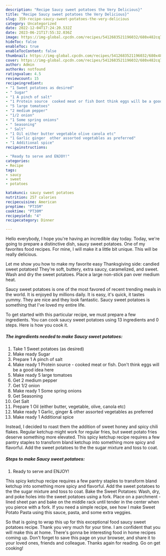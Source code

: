 ```yaml
---
description: "Recipe Saucy sweet potatoes the Very Delicious}"
title: "Recipe Saucy sweet potatoes the Very Delicious}"
slug: 359-recipe-saucy-sweet-potatoes-the-very-delicious
category: Uncategorized
date: 2022-12-04T17:24:20.532Z
date: 2023-06-21T17:55:32.036Z
image: https://img-global.cpcdn.com/recipes/5412683521196032/680x482cq70/saucy-sweet-potatoes-recipe-main-photo.jpg
hideToc: false
enableToc: true
enableTocContent: false
thumbnail: https://img-global.cpcdn.com/recipes/5412683521196032/680x482cq70/saucy-sweet-potatoes-recipe-main-photo.jpg
cover: https://img-global.cpcdn.com/recipes/5412683521196032/680x482cq70/saucy-sweet-potatoes-recipe-main-photo.jpg
author: Admin
authorAv: notfound
ratingvalue: 4.5
reviewcount: 15
recipeingredient:
- "1 Sweet potatoes as desired"
- " Sugar"
- "1 A pinch of salt"
- "1 Protein source  cooked meat or fish Dont think eggs will be a good idea here"
- "5 large tomatoes"
- "2 medium pepper"
- "1/2 onion"
- "1 Some spring onions"
- " Seasoning"
- " Salt"
- "1 Oil either butter vegetable olive canola etc"
- "1 Garlic ginger  other assorted vegetables as preferred"
- "1 Additional spice"
recipeinstructions:

- "Ready to serve and ENJOY!"
categories:
- Recipe
tags:
- saucy
- sweet
- potatoes

katakunci: saucy sweet potatoes 
nutrition: 257 calories
recipecuisine: American
preptime: "PT35M"
cooktime: "PT30M"
recipeyield: "4"
recipecategory: Dinner

---
```



Hello everybody, I hope you're having an incredible day today. Today, we're going to prepare a distinctive dish, saucy sweet potatoes. One of my favorites food recipes. For mine, I will make it a little bit unique. This will be really delicious.

Let me show you how to make my favorite easy Thanksgiving side: candied sweet potatoes! They&#39;re soft, buttery, extra saucy, caramelized, and sweet. Wash and dry the sweet potatoes. Place a large non-stick pan over medium heat.

Saucy sweet potatoes is one of the most favored of recent trending meals in the world. It is enjoyed by millions daily. It is easy, it's quick, it tastes yummy. They are nice and they look fantastic. Saucy sweet potatoes is something that I've loved my entire life.


To get started with this particular recipe, we must prepare a few ingredients. You can cook saucy sweet potatoes using 13 ingredients and 0 steps. Here is how you cook it.

<!--inarticleads1-->

##### The ingredients needed to make Saucy sweet potatoes:

1. Take 1 Sweet potatoes (as desired)
1. Make ready  Sugar
1. Prepare 1 A pinch of salt
1. Make ready 1 Protein source - cooked meat or fish. Don&#39;t think eggs will be a good idea here
1. Make ready 5 large tomatoes
1. Get 2 medium pepper
1. Get 1/2 onion
1. Make ready 1 Some spring onions
1. Get  Seasoning
1. Get  Salt
1. Prepare 1 Oil (either butter, vegetable, olive, canola etc)
1. Make ready 1 Garlic, ginger &amp; other assorted vegetables as preferred
1. Make ready 1 Additional spice


Instead, I decided to roast them the addition of sweet honey and spicy chili flakes. Regular ketchup might work for regular fries, but sweet potato fries deserve something more elevated. This spicy ketchup recipe requires a few pantry staples to transform bland ketchup into something more spicy and flavorful. Add the sweet potatoes to the the sugar mixture and toss to coat. 

<!--inarticleads2-->

##### Steps to make Saucy sweet potatoes:


1. Ready to serve and ENJOY!

This spicy ketchup recipe requires a few pantry staples to transform bland ketchup into something more spicy and flavorful. Add the sweet potatoes to the the sugar mixture and toss to coat. Bake the Sweet Potatoes: Wash, dry, and poke holes into the sweet potatoes using a fork. Place on a parchment -lined sheet pan and bake on the middle rack until tender in the center when you pierce with a fork. If you need a simple recipe, see how I make Sweet Potato Pasta using this sauce, pasta, and some extra veggies. 

So that is going to wrap this up for this exceptional food saucy sweet potatoes recipe. Thank you very much for your time. I am confident that you will make this at home. There's gonna be interesting food in home recipes coming up. Don't forget to save this page on your browser, and share it to your loved ones, friends and colleague. Thanks again for reading. Go on get cooking!
